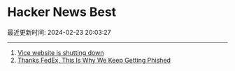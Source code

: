 # Hacker News Best

最近更新时间: 2024-02-23 20:03:27

--- 
1. [Vice website is shutting down](https://writing.exchange/@ernie/111977450241144169) 
2. [Thanks FedEx, This Is Why We Keep Getting Phished](https://www.troyhunt.com/thanks-fedex-this-is-why-we-keep-getting-phished/) 

